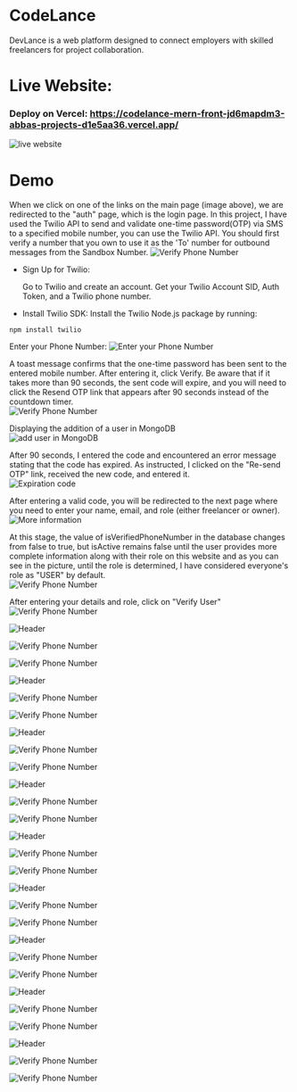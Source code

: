 # CodeLance

DevLance is a web platform designed to connect employers with skilled freelancers for project collaboration.

# Live Website: 

### Deploy on Vercel: https://codelance-mern-front-jd6mapdm3-abbas-projects-d1e5aa36.vercel.app/
![live website](./frontend/public/asset/CodeLance-Frontend.png)

# Demo

When we click on one of the links on the main page (image above), we are redirected to the "auth" page, which is the login page. In this project, I have used the Twilio API to send and validate one-time password(OTP) via SMS to a specified mobile number, you can use the Twilio API. You should first verify a number that you own to use it as the 'To' number for outbound messages from the Sandbox Number.
![Verify Phone Number](./frontend/public/asset/35.png)

- Sign Up for Twilio:

    Go to Twilio and create an account.
    Get your Twilio Account SID, Auth Token, and a Twilio phone number.

- Install Twilio SDK:
    Install the Twilio Node.js package by running:
```
npm install twilio
```

Enter your Phone Number:
![Enter your Phone Number](./frontend/public/asset/1.png)

A toast message confirms that the one-time password has been sent to the entered mobile number. After entering it, click Verify. Be aware that if it takes more than 90 seconds, the sent code will expire, and you will need to click the Resend OTP link that appears after 90 seconds instead of the countdown timer. <br>
![Verify Phone Number](./frontend/public/asset/2.png)

Displaying the addition of a user in MongoDB <br>
![add user in MongoDB](./frontend/public/asset/3.png)

After 90 seconds, I entered the code and encountered an error message stating that the code has expired. As instructed, I clicked on the "Re-send OTP" link, received the new code, and entered it.<br>
![Expiration code](./frontend/public/asset/4.png)

After entering a valid code, you will be redirected to the next page where you need to enter your name, email, and role (either freelancer or owner).<br>
![More information](./frontend/public/asset/5.png)

At this stage, the value of isVerifiedPhoneNumber in the database changes from false to true, but isActive remains false until the user provides more complete information along with their role on this website and as you can see in the picture, until the role is determined, I have considered everyone's role as "USER" by default.<br>
![Verify Phone Number](./frontend/public/asset/6.png)

After entering your details and role, click on "Verify User"<br>
![Verify Phone Number](./frontend/public/asset/7.png)

![Header](./frontend/public/asset/8.png)

![Verify Phone Number](./frontend/public/asset/9.png)

![Verify Phone Number](./frontend/public/asset/10.png)

![Header](./frontend/public/asset/11.png)

![Verify Phone Number](./frontend/public/asset/12.png)

![Verify Phone Number](./frontend/public/asset/13.png)

![Header](./frontend/public/asset/14.png)

![Verify Phone Number](./frontend/public/asset/15.png)

![Verify Phone Number](./frontend/public/asset/16.png)

![Header](./frontend/public/asset/17.png)

![Verify Phone Number](./frontend/public/asset/18.png)

![Verify Phone Number](./frontend/public/asset/19.png)

![Header](./frontend/public/asset/20.png)

![Verify Phone Number](./frontend/public/asset/21.png)

![Verify Phone Number](./frontend/public/asset/22.png)

![Header](./frontend/public/asset/23.png)

![Verify Phone Number](./frontend/public/asset/34.png)

![Verify Phone Number](./frontend/public/asset/25.png)

![Header](./frontend/public/asset/26.png)

![Verify Phone Number](./frontend/public/asset/27.png)

![Verify Phone Number](./frontend/public/asset/28.png)

![Header](./frontend/public/asset/29.png)

![Verify Phone Number](./frontend/public/asset/30.png)

![Verify Phone Number](./frontend/public/asset/31.png)

![Header](./frontend/public/asset/32.png)

![Verify Phone Number](./frontend/public/asset/33.png)

![Verify Phone Number](./frontend/public/asset/34.png)

